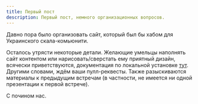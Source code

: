 ```yaml
---
title: Первый пост
description: Первый пост, немного организационных вопросов.
---
```


Давно пора было организовать сайт, который был бы хабом для Украинского скала-комьюнити.

Осталось утрясти некоторые детали. Желающие умельцы наполнять сайт
контентом или нарисовать/сверстать ему приятный дизайн, всячески
приветствуются, документация по локальной установке [тут][docs].
Другими словами, ждём ваши пулл-реквесты. Также разыскиваются материалы к предыдущим встречам (в частности, не имеется ни одной презентации к первой встрече).

С почином нас.

[docs]: https://github.com/scalaua/scalaua.github.com/blob/master/README.md
